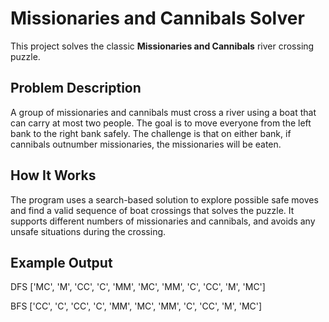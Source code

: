 # Missionaries and Cannibals Solver

This project solves the classic **Missionaries and Cannibals** river crossing puzzle.

## Problem Description

A group of missionaries and cannibals must cross a river using a boat that can carry at most two people. The goal is to move everyone from the left bank to the right bank safely. The challenge is that on either bank, if cannibals outnumber missionaries, the missionaries will be eaten.

## How It Works

The program uses a search-based solution to explore possible safe moves and find a valid sequence of boat crossings that solves the puzzle. It supports different numbers of missionaries and cannibals, and avoids any unsafe situations during the crossing.

## Example Output
DFS ['MC', 'M', 'CC', 'C', 'MM', 'MC', 'MM', 'C', 'CC', 'M', 'MC']

BFS ['CC', 'C', 'CC', 'C', 'MM', 'MC', 'MM', 'C', 'CC', 'M', 'MC']
